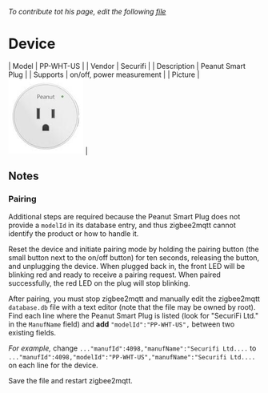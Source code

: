 
*To contribute tot his page, edit the following
[file](https://github.com/Koenkk/zigbee2mqtt.io/blob/master/docgen/device_page_notes.js)*

# Device

| Model | PP-WHT-US  |
| Vendor  | Securifi  |
| Description | Peanut Smart Plug |
| Supports | on/off, power measurement |
| Picture | ![../images/devices/PP-WHT-US.jpg](../images/devices/PP-WHT-US.jpg) |

## Notes


### Pairing
Additional steps are required because the Peanut Smart Plug does not provide a `modelId` in its database entry,
and thus zigbee2mqtt cannot identify the product or how to handle it.

Reset the device and initiate pairing mode by holding the pairing button
(the small button next to the on/off button) for ten seconds, releasing the button,
and unplugging the device.
When plugged back in, the front LED will be blinking red and ready to receive a pairing request.
When paired successfully, the red LED on the plug will stop blinking.

After pairing, you must stop zigbee2mqtt and manually edit the zigbee2mqtt `database.db` file with a
text editor (note that the file may be owned by root).
Find each line where the Peanut Smart Plug is listed (look for "SecuriFi Ltd." in the `ManufName` field)
and **add** `"modelId":"PP-WHT-US",` between two existing fields.

*For example,* change `..."manufId":4098,"manufName":"Securifi Ltd....`
to `..."manufId":4098,"modelId":"PP-WHT-US","manufName":"Securifi Ltd....`
on each line for the device.

Save the file and restart zigbee2mqtt.

